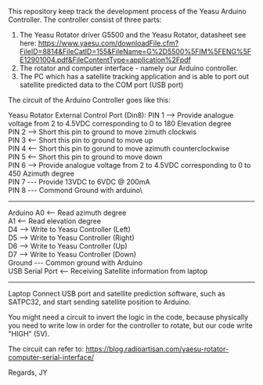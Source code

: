 This repository keep track the development process of the Yeasu Arduino Controller. The controller consist of three parts:

1. The Yeasu Rotator driver G5500 and the Yeasu Rotator, datasheet see here: https://www.yaesu.com/downloadFile.cfm?FileID=8814&FileCatID=155&FileName=G%2D5500%5FIM%5FENG%5FE12901004.pdf&FileContentType=application%2Fpdf
2. The rotator and computer interface - namely our Arduino controller.
3. The PC which has a satellite tracking application and is able to port out satellite predicted data to the COM port (USB port)

The circuit of the Arduino Controller goes like this:

Yeasu Rotator External Control Port (Din8):
PIN 1 --> Provide analogue voltage from 2 to 4.5VDC corresponding to 0 to 180 Elevation degree\
PIN 2 --> Short this pin to ground to move zimuth clockwis\
PIN 3 <-- Short this pin to ground to move up\
PIN 4 <-- Short this pin to gorund to move azimuth counterclockwise\
PIN 5 <-- Short this pin to ground to move down\
PIN 6 --> Provide analogue voltage from 2 to 4.5VDC corresponding to 0 to 450 Azimuth degree\
PIN 7 --- Provide 13VDC to 6VDC @ 200mA\
PIN 8 --- Commond Ground with arduino\

--------------------------------------------------------------------------------------------------------

Arduino
A0 <-- Read azimuth degree\
A1 <-- Read elevation degree\
D4 --> Write to Yeasu Controller (Left)\
D5 --> Write to Yeasu Controller (Right)\
D6 --> Write to Yeasu Controller (Up)\
D7 --> Write to Yeasu Controller (Down)\
Ground --- Common ground with Arduino\
USB Serial Port <-- Receiving Satellite information from laptop

--------------------------------------------------------------------------------------------------------

Laptop
Connect USB port and satellite prediction software, such as SATPC32, and start sending satellite position to Arduino.

You might need a circuit to invert the logic in the code, because physically you need to write low in order
for the controller to rotate, but our code write "HIGH" (5V). 

The circuit can refer to: https://blog.radioartisan.com/yaesu-rotator-computer-serial-interface/

Regards,
JY
